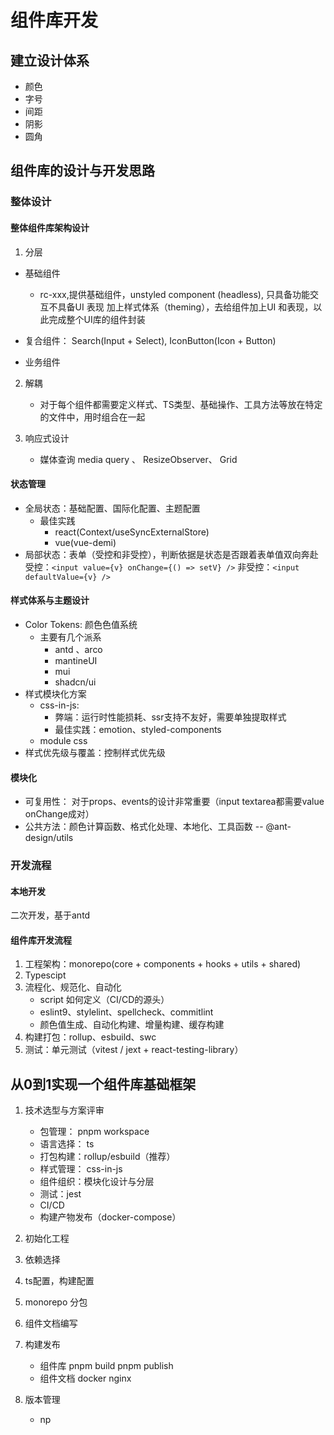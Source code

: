 # 组件库开发

## 建立设计体系

- 颜色
- 字号
- 间距
- 阴影
- 圆角

## 组件库的设计与开发思路

### 整体设计

#### 整体组件库架构设计

1. 分层
- 基础组件
  - rc-xxx,提供基础组件，unstyled component (headless), 只具备功能交互不具备UI 表现
  加上样式体系（theming），去给组件加上UI 和表现，以此完成整个UI库的组件封装

- 复合组件： Search(Input + Select), IconButton(Icon + Button)
- 业务组件

2. 解耦
   - 对于每个组件都需要定义样式、TS类型、基础操作、工具方法等放在特定的文件中，用时组合在一起

3. 响应式设计
   - 媒体查询 media query 、 ResizeObserver、 Grid

#### 状态管理
- 全局状态：基础配置、国际化配置、主题配置
  - 最佳实践
    - react(Context/useSyncExternalStore)
    - vue(vue-demi)
- 局部状态：表单（受控和非受控），判断依据是状态是否跟着表单值双向奔赴 
  受控：`<input value={v} onChange={() => setV} />`
  非受控：`<input defaultValue={v} />`

#### 样式体系与主题设计

- Color Tokens: 颜色色值系统
  - 主要有几个派系
    - antd 、arco
    - mantineUI
    - mui
    - shadcn/ui
- 样式模块化方案
  - css-in-js: 
    - 弊端：运行时性能损耗、ssr支持不友好，需要单独提取样式
    - 最佳实践：emotion、styled-components
  - module css
- 样式优先级与覆盖：控制样式优先级

#### 模块化

- 可复用性： 对于props、events的设计非常重要（input textarea都需要value onChange成对）
- 公共方法：颜色计算函数、格式化处理、本地化、工具函数 -- @ant-design/utils

### 开发流程

#### 本地开发
二次开发，基于antd

#### 组件库开发流程

1. 工程架构：monorepo(core + components + hooks + utils + shared)
2. Typescipt
3. 流程化、规范化、自动化
   - script 如何定义（CI/CD的源头）
   - eslint9、stylelint、spellcheck、commitlint
   - 颜色值生成、自动化构建、增量构建、缓存构建
4. 构建打包：rollup、esbuild、swc
5. 测试：单元测试（vitest / jext + react-testing-library）

## 从0到1实现一个组件库基础框架

1. 技术选型与方案评审
   - 包管理： pnpm workspace
   - 语言选择： ts
   - 打包构建：rollup/esbuild（推荐）
   - 样式管理： css-in-js
   - 组件组织：模块化设计与分层
   - 测试：jest
   - CI/CD
   - 构建产物发布（docker-compose）

2. 初始化工程
3. 依赖选择
4. ts配置，构建配置
5. monorepo 分包
6. 组件文档编写
7. 构建发布
   - 组件库
     pnpm build
     pnpm publish
   - 组件文档
     docker nginx

8. 版本管理
   - np

